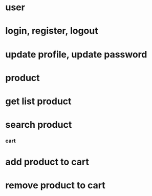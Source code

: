 # user

# login, register, logout

# update profile, update password

# product

# get list product

# search product

### cart

# add product to cart

# remove product to cart

#
